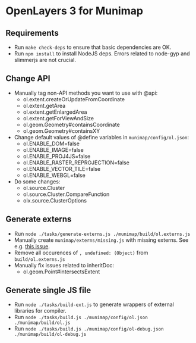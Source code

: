 # OpenLayers 3 for Munimap

## Requirements
* Run `make check-deps` to ensure that basic dependencies are OK.
* Run `npm install` to install NodeJS deps. Errors related to node-gyp and slimmerjs are not crucial.

## Change API
* Manually tag non-API methods you want to use with @api:
   * ol.extent.createOrUpdateFromCoordinate
   * ol.extent.getArea
   * ol.extent.getEnlargedArea
   * ol.extent.getForViewAndSize
   * ol.geom.Geometry#containsCoordinate
   * ol.geom.Geometry#containsXY
* Change default values of @define variables in `munimap/config/ol.json`:
   * ol.ENABLE_DOM=false
   * ol.ENABLE_IMAGE=false
   * ol.ENABLE_PROJ4JS=false
   * ol.ENABLE_RASTER_REPROJECTION=false
   * ol.ENABLE_VECTOR_TILE=false
   * ol.ENABLE_WEBGL=false
* Do some changes:
   * ol.source.Cluster
   * ol.source.Cluster.CompareFunction
   * olx.source.ClusterOptions

## Generate externs
* Run `node ./tasks/generate-externs.js ./munimap/build/ol.externs.js`
* Manually create `munimap/externs/missing.js` with missing externs. See e.g. [this issue](https://github.com/openlayers/ol3/pull/5010).
* Remove all occurences of `, undefined: (Object)` from `build/ol.externs.js`
* Manually fix issues related to inheritDoc:
   * ol.geom.Point#intersectsExtent


## Generate single JS file
* Run `node ./tasks/build-ext.js` to generate wrappers of external libraries for compiler.
* Run `node ./tasks/build.js ./munimap/config/ol.json ./munimap/build/ol.js`
* Run `node ./tasks/build.js ./munimap/config/ol-debug.json ./munimap/build/ol-debug.js`
